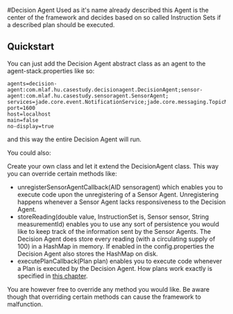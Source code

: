 #Decision Agent
Used as it's name already described this Agent is the center of the framework and decides based on so called Instruction Sets if a described plan should be executed.

## Quickstart
You can just add the Decision Agent abstract class as an agent to the agent-stack.properties like so:
```properties
agents=decision-agent:com.mlaf.hu.casestudy.decisionagent.DecisionAgent;sensor-agent:com.mlaf.hu.casestudy.sensoragent.SensorAgent;
services=jade.core.event.NotificationService;jade.core.messaging.TopicManagementService
port=1600
host=localhost
main=false
no-display=true
```
and this way the entire Decision Agent will run.

You could also:

Create your own class and let it extend the DecisionAgent class. This way you can override certain methods like:
- unregisterSensorAgentCallback(AID sensoragent) which enables you to execute code upon the unregistering of a Sensor Agent.
Unregistering happens whenever a Sensor Agent lacks responsiveness to the Decision Agent.
- storeReading(double value, InstructionSet is, Sensor sensor, String measurementId) enables you to use any sort of persistence you would like to keep track of the information sent by the Sensor Agents.
The Decision Agent does store every reading (with a circulating supply of 100) in a HashMap in memory. If enabled in the config.properties the Decision Agent also stores the HashMap on disk.
- executePlanCallback(Plan plan) enables you to execute code whenever a Plan is executed by the Decision Agent. How plans work exactly is specified in [this chapter](https://github.com/MSDA-LifeCycleAgents/mlaf-java/tree/feature/readme/docs/sensoragent.md).

You are however free to override any method you would like. Be aware though that overriding certain methods can cause the framework to malfunction.